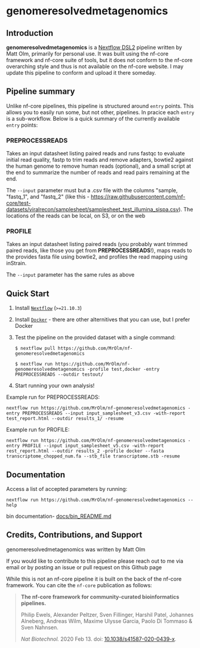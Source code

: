 # genomeresolvedmetagenomics

## Introduction

**genomeresolvedmetagenomics**  is a [Nextflow DSL2](https://www.nextflow.io/docs/latest/dsl2.html) pipeline written by Matt Olm, primarily for personal use. It was built using the nf-core framework and nf-core suite of tools, but it does not conform to the nf-core overarching style and thus is not available on the nf-core website. I may update this pipeline to conform and upload it there someday.

## Pipeline summary

Unlike nf-core pipelines, this pipeline is structured around `entry` points. This allows you to easily run some, but not other, pipelines. In pracice each `entry` is a sub-workflow. Below is a quick summary of the currently available `entry` points:

### PREPROCESSREADS

Takes an input datasheet listing paired reads and runs fastqc to evaluate initial read quality, fastp to trim reads and remove adapters, bowtie2 against the human genome to remove human reads (optional), and a small script at the end to summarize the number of reads and read pairs remaining at the end.

The `--input` parameter must but a .csv file with the columns "sample, "fastq_1", and "fastq_2" (like this - https://raw.githubusercontent.com/nf-core/test-datasets/viralrecon/samplesheet/samplesheet_test_illumina_sispa.csv). The locations of the reads can be local, on S3, or on the web

### PROFILE

Takes an input datasheet listing paired reads (you probably want trimmed paired reads, like those you get from **PREPROCESSREADS**!), maps reads to the provides fasta file using bowtie2, and profiles the read mapping using inStrain.

The `--input` parameter has the same rules as above

## Quick Start

1. Install [`Nextflow`](https://www.nextflow.io/docs/latest/getstarted.html#installation) (`>=21.10.3`)

2. Install [`Docker`](https://docs.docker.com/engine/installation/) - there are other alternitives that you can use, but I prefer Docker

3. Test the pipeline on the provided dataset with a single command:

   ```console
   $ nextflow pull https://github.com/MrOlm/nf-genomeresolvedmetagenomics

   $ nextflow run https://github.com/MrOlm/nf-genomeresolvedmetagenomics -profile test,docker -entry PREPROCESSREADS --outdir testout/
   ```

4. Start running your own analysis!

Example run for PREPROCESSREADS:

   ```console
   nextflow run https://github.com/MrOlm/nf-genomeresolvedmetagenomics -entry PREPROCESSREADS --input input_samplesheet_v3.csv -with-report test_report.html --outdir results_1/ -resume
   ```

Example run for PROFILE:

   ```console
   nextflow run https://github.com/MrOlm/nf-genomeresolvedmetagenomics -entry PROFILE --input input_samplesheet_v5.csv -with-report rest_report.html --outdir results_2 -profile docker --fasta transcriptome_chopped_num.fa --stb_file transcriptome.stb -resume
   ```

## Documentation

Access a list of accepted parameters by running:

   ```console
   nextflow run https://github.com/MrOlm/nf-genomeresolvedmetagenomics --help
   ```

bin documentation- [docs/bin_README.md](docs/bin_README.md)

## Credits, Contributions, and Support

genomeresolvedmetagenomics was written by Matt Olm

If you would like to contribute to this pipeline please reach out to me via email or by posting an issue or pull request on this Github page 

While this is not an nf-core pipeline it is built on the back of the nf-core framework. You can cite the `nf-core` publication as follows:

> **The nf-core framework for community-curated bioinformatics pipelines.**
>
> Philip Ewels, Alexander Peltzer, Sven Fillinger, Harshil Patel, Johannes Alneberg, Andreas Wilm, Maxime Ulysse Garcia, Paolo Di Tommaso & Sven Nahnsen.
>
> _Nat Biotechnol._ 2020 Feb 13. doi: [10.1038/s41587-020-0439-x](https://dx.doi.org/10.1038/s41587-020-0439-x).
